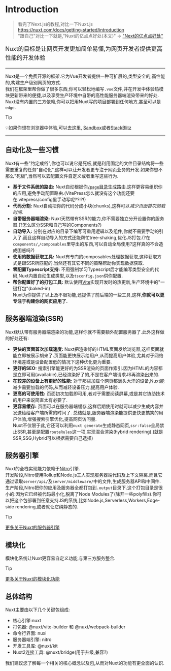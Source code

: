 # Introduction
> 看完了Next.js的教程,对比一下Nuxt.js  
https://nuxt.com/docs/getting-started/introduction  
"跟自己"对比一下就是,"Nuxt的亿点点好处(本文)" -> ["Next的亿点点好处"](/react/Next/Why-Next.md)


<p style="font-size:1.125rem;line-height:1.75rem;">Nuxt的目标是让网页开发更加简单易懂,为网页开发者提供更高性能的开发体验</p>

***

Nuxt是一个免费开源的框架.它为Vue开发者提供一种可扩展的,类型安全的,高性能的,构建生产级别网页的方式.  
我们在框架里帮你做了很多东西,你可以轻松地编写`.vue`文件,并在开发中体验热模块更新带来的便捷,以及享受生产环境中自带的高性能服务器端渲染带来的好处.  
Nuxt没有内置的三方依赖,你可以把用Nuxt写的项目部署到任何地方,甚至可以是`edge`.
> [!TIP]
> 💡如果你想在浏览器中体验,可以去这里, [Sandbox](https://codesandbox.io/p/sandbox/github/nuxt/starter/tree/v3/)或者[StackBlitz](https://stackblitz.com/github/nuxt/starter/tree/v3)
***
## 自动化及一些习惯
Nuxt有一些"约定成俗",你也可以说它是死板,就是利用固定的文件目录结构将一些需要重复的任务"自动化",这样可以让开发者更专注于网页业务的开发.如果你想不那么"死板",当然可以去配置文件自定义或者重写这些行为.  
* __基于文件系统的路由:__ Nuxt自动根据你[`/page`目录](https://nuxt.com/docs/guide/directory-structure/pages)生成路由.这样更容易组织你的应用,避免手动配置路由.(VitePress怎么就没有这个功能还要在.vitepress/config里手动写呢??!?!)  
* **代码分割:** Nuxt自动把你的代码分成小块(chunks),这样可以*减少页面首次加载时间*.
* **自带服务器端渲染:** Nuxt天然带有SSR的能力,你不需要独立分开设置你的服务器.(?怎么区分SSR和自己写的Components?)
* **自动导入:** 分别在对应的目录下编写可重用逻辑以及组件,你就不需要手动的引入了.而且这样自动导入的方式还能帮忙tree-shaking,优化JS打包.(?在`components/`,`/composables`里导出的东西,可以自动全局使用?这样真的不会造成困惑吗?)
* **使用的数据获取工具:** Nuxt有专门的composables处理数据获取,这种获取方式是跟SSR所匹配的.当然还有其它不同的策略帮助你实现数据获取.
* **零配置Typescript支持:** 不用强制学习Typescript后才能编写类型安全的代码,Nuxt内置自动生成类型,以及`tsconfig.json`供你配置.
* **帮你配置好了的打包工具:** 默认使用[Vite](https://vitejs.dev/)实现开发时的热更新,生产环境中的"一键打包"(baked-in)  
Nuxt为你提供了以上及不限功能,还提供了前后端的一些工具,这样,**你就可以更专注于构建你的网页应用了.**
## 服务器端渲染(SSR)
Nuxt默认带有服务器端渲染的功能,这样你就不需要额外配置服务器了.此外这样做的好处还有:
* **更快的页面首次加载速度:** Nuxt把渲染好的HTML页面发给浏览器,这样页面就能立即被展示胡来了.页面能更快展示给用户,从而提高用户体验,尤其对于网络环境差或是设备配置低的情况下这种优化更为重要.
* **更好的SEO:** 搜索引擎能更好的为SSR渲染的页面作索引.因为HTML的内容都是立即可用(available),已经渲染好了的,不是在客户端请求JS再渲染出来的.
* **在较差的设备上有更好的性能:** 对于那些加载个网页都满头大汗的设备,Nuxt能减少需要加载的代码,从而减轻设备压力,提高用户体验.
* **更高的可使用性:** 页面初次加载即可用,者对于需要阅读屏幕,或是其它协助技术的用户来说简直太有必要了.
* **更容易缓存:** 页面可以在服务器端缓存,这样后期使用时就可以减少生成内容并发送给给客户端所需的时间了.
总结就是,服务器端渲染能提供更快更搞笑的用户体验,增强搜索引擎优化,提高网页访问量.  
Nuxt不仅限于此,它还可以利用`nuxt generate`生成静态网页,`ssr:false`全局禁止SSR,甚至是配置`routeRules`这一项,实现混合渲染(hybrid rendering).(就是SSR,SSG,Hybrid可以根据需要自己选择)

## 服务器引擎
Nuxt的全栈实现能力依赖于[Nitro](https://nitro.unjs.io/)引擎.  
开发阶段,Nitro使用Rollup和Node.js工人实现服务器端代码及上下文隔离.而且它通过读取`server/api/`及`server/middleware/`中的文件,生成服务器API和中间件.  
生产阶段,Nitro把你的应用及服务器全都打包到`.output`目录下.这个打包目录是很小的:因为它已经被代码最小化,脱离了Node Modules了(除开一些polyfills).你可以把这个包部署到任意支持JS的系统,比如Node.js,Serverless,Workers,Edge-side rendering,或者就让它纯静态的.  
> [!TIP]
> [更多关于Nuxt的服务器引擎](https://nuxt.com/docs/guide/concepts/server-engine)

## 模块化
模块化系统让Nuxt更容易自定义功能,与第三方服务整合.
> [!TIP]
> [更多关于Nuxt的模块化功能](https://nuxt.com/docs/guide/concepts/modules)

## 总体结构
Nuxt主要由以下几个关键包组成:
* 核心引擎:nuxt
* 打包器: @nuxt/vite-builder 和 @nuxt/webpack-builder
* 命令行界面: nuxi
* 服务器端引擎: nitro
* 开发工具库: @nuxt/kit
* Nuxt2连接工具: @nuxt/bridge(用于升级,兼容?)

我们建议您了解每一个相关的核心概念以及包,从而对Nuxt的功能有更全面的认识.